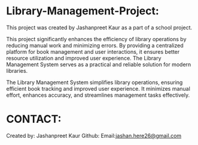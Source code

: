 # Library-Management-Project:

This project was created by Jashanpreet Kaur as a part of a school project.

This project significantly enhances the efficiency of library operations by reducing manual work and minimizing errors. By providing a centralized platform for book management and user interactions, it ensures better resource utilization and improved user experience. The Library Management System serves as a practical and reliable solution for modern libraries.

The Library Management System simplifies library operations, ensuring efficient book tracking and improved user experience. It minimizes manual effort, enhances accuracy, and streamlines management tasks effectively.


# CONTACT:
Created by: Jashanpreet Kaur
Github:
Email:jashan.here26@gmail.com

